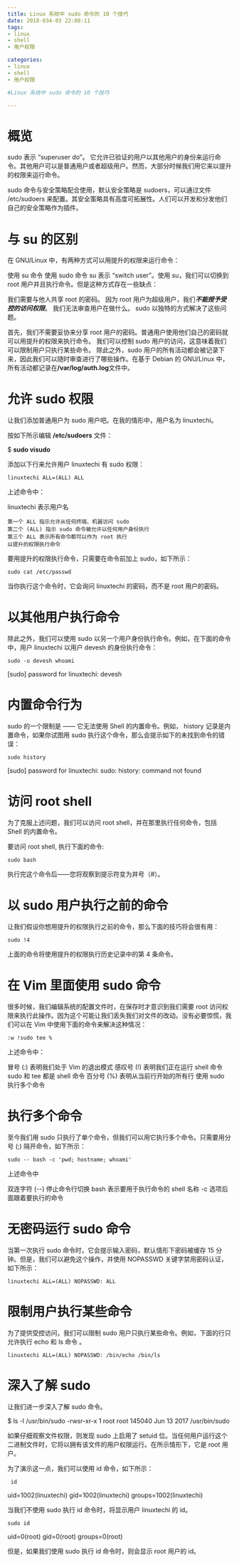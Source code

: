 ```yaml
---
title: Linux 系统中 sudo 命令的 10 个技巧
date: 2018-034-03 22:08:11
tags:
- linux
- shell
- 用户权限

categories:
- linux
- shell
- 用户权限

#Linux 系统中 sudo 命令的 10 个技巧

---
```




# 概览

sudo 表示 “superuser do”。 它允许已验证的用户以其他用户的身份来运行命令。其他用户可以是普通用户或者超级用户。然而，大部分时候我们用它来以提升的权限来运行命令。

sudo 命令与安全策略配合使用，默认安全策略是 sudoers，可以通过文件 /etc/sudoers 来配置。其安全策略具有高度可拓展性。人们可以开发和分发他们自己的安全策略作为插件。

# 与 su 的区别

在 GNU/Linux 中，有两种方式可以用提升的权限来运行命令：

使用 su 命令
使用 sudo 命令
su 表示 “switch user”。使用 su，我们可以切换到 root 用户并且执行命令。但是这种方式存在一些缺点：

我们需要与他人共享 root 的密码。
因为 root 用户为超级用户，我们***不能授予受控的访问权限***。
我们无法审查用户在做什么。
sudo 以独特的方式解决了这些问题。

首先，我们不需要妥协来分享 root 用户的密码。普通用户使用他们自己的密码就可以用提升的权限来执行命令。
我们可以控制 sudo 用户的访问，这意味着我们可以限制用户只执行某些命令。
除此之外，sudo 用户的所有活动都会被记录下来，因此我们可以随时审查进行了哪些操作。在基于 Debian 的 GNU/Linux 中，所有活动都记录在<strong>/var/log/auth.log</strong>文件中。


# 允许 sudo 权限

让我们添加普通用户为 sudo 用户吧。在我的情形中，用户名为 linuxtechi。

按如下所示编辑 **/etc/sudoers** 文件：

$ **sudo visudo**

添加以下行来允许用户 linuxtechi 有 sudo 权限：

    linuxtechi ALL=(ALL) ALL

上述命令中：

linuxtechi 表示用户名

    第一个 ALL 指示允许从任何终端、机器访问 sudo
    第二个 (ALL) 指示 sudo 命令被允许以任何用户身份执行
    第三个 ALL 表示所有命令都可以作为 root 执行
    以提升的权限执行命令

要用提升的权限执行命令，只需要在命令前加上 sudo，如下所示：

    sudo cat /etc/passwd

当你执行这个命令时，它会询问 linuxtechi 的密码，而不是 root 用户的密码。

# 以其他用户执行命令

除此之外，我们可以使用 sudo 以另一个用户身份执行命令。例如，在下面的命令中，用户 linuxtechi 以用户 devesh 的身份执行命令：

    sudo -u devesh whoami
    
[sudo] password for linuxtechi:
devesh

# 内置命令行为

sudo 的一个限制是 —— 它无法使用 Shell 的内置命令。例如， history 记录是内置命令，如果你试图用 sudo 执行这个命令，那么会提示如下的未找到命令的错误：

    sudo history
    
[sudo] password for linuxtechi:
sudo: history: command not found


# 访问 root shell

为了克服上述问题，我们可以访问 root shell，并在那里执行任何命令，包括 Shell 的内置命令。

要访问 root shell, 执行下面的命令:

    sudo bash

执行完这个命令后——您将观察到提示符变为井号（#）。

# 以 sudo 用户执行之前的命令

让我们假设你想用提升的权限执行之前的命令，那么下面的技巧将会很有用：

    sudo !4

上面的命令将使用提升的权限执行历史记录中的第 4 条命令。

# 在 Vim 里面使用 sudo 命令

很多时候，我们编辑系统的配置文件时，在保存时才意识到我们需要 root 访问权限来执行此操作。因为这个可能让我们丢失我们对文件的改动。没有必要惊慌，我们可以在 Vim 中使用下面的命令来解决这种情况：

    :w !sudo tee %

上述命令中：

冒号 (:) 表明我们处于 Vim 的退出模式
感叹号 (!) 表明我们正在运行 shell 命令
sudo 和 tee 都是 shell 命令
百分号 (%) 表明从当前行开始的所有行
使用 sudo 执行多个命令

# 执行多个命令

至今我们用 sudo 只执行了单个命令，但我们可以用它执行多个命令。只需要用分号 (;) 隔开命令，如下所示：

    sudo -- bash -c 'pwd; hostname; whoami'


上述命令中

双连字符 (--) 停止命令行切换
bash 表示要用于执行命令的 shell 名称
-c 选项后面跟着要执行的命令

# 无密码运行 sudo 命令

当第一次执行 sudo 命令时，它会提示输入密码，默认情形下密码被缓存 15 分钟。但是，我们可以避免这个操作，并使用 NOPASSWD 关键字禁用密码认证，如下所示：

    linuxtechi ALL=(ALL) NOPASSWD: ALL

# 限制用户执行某些命令

为了提供受控访问，我们可以限制 sudo 用户只执行某些命令。例如，下面的行只允许执行 echo 和 ls 命令 。

    linuxtechi ALL=(ALL) NOPASSWD: /bin/echo /bin/ls

# 深入了解 sudo

让我们进一步深入了解 sudo 命令。

$ ls -l /usr/bin/sudo
-rwsr-xr-x 1 root root 145040 Jun 13  2017 /usr/bin/sudo

如果仔细观察文件权限，则发现 sudo 上启用了 setuid 位。当任何用户运行这个二进制文件时，它将以拥有该文件的用户权限运行。在所示情形下，它是 root 用户。

为了演示这一点，我们可以使用 id 命令，如下所示：

     id
uid=1002(linuxtechi) gid=1002(linuxtechi) groups=1002(linuxtechi)

当我们不使用 sudo 执行 id 命令时，将显示用户 linuxtechi 的 id。

    sudo id
    
uid=0(root) gid=0(root) groups=0(root)


但是，如果我们使用 sudo 执行 id 命令时，则会显示 root 用户的 id。


